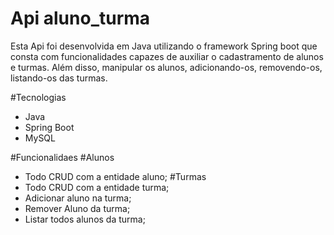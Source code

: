 # Api aluno_turma

Esta Api foi desenvolvida em Java utilizando o framework Spring boot que consta com funcionalidades capazes de auxiliar o cadastramento de alunos e turmas. Além disso, manipular os alunos, adicionando-os, removendo-os, listando-os das turmas.

#Tecnologias
- Java
- Spring Boot
- MySQL

#Funcionalidaes 
#Alunos
- Todo CRUD com a entidade aluno;
#Turmas
- Todo CRUD com a entidade turma;
- Adicionar aluno na turma;
- Remover Aluno da turma;
- Listar todos alunos da turma;
